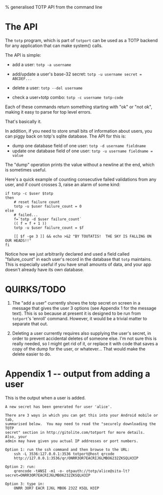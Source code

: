 <!-- options: toc to=html-N -->

% generalised TOTP API from the command line

# The API

The `totp` program, which is part of `totport` can be used as a TOTP backend
for any application that can make system() calls.

The API is simple:

*   add a user: `totp -a username`
*   add/update a user's base-32 secret: `totp -u username secret = ABCDEF...`
*   delete a user: `totp --del username`

*   check a user+totp combo: `totp -c username totp-code`

Each of these commands return something starting with "ok" or "not ok", making
it easy to parse for top level errors.

That's basically it.

In addition, if you need to store small bits of information about users, you
can piggy back on totp's sqlite database.  The API for this is:

*   dump one database field of one user: `totp -d username fieldname`
*   update one database field of one user: `totp -u username fieldname = value`

The "dump" operation prints the value without a newline at the end, which is
sometimes useful.

Here's a quick example of counting consecutive failed validations from any
user, and if count crosses 3, raise an alarm of some kind:

    if totp -c $user $totp
    then
        # reset failure count
        totp -u $user failure_count = 0
    else
        # failed...
        f=`totp -d $user failure_count`
        (( f = f + 1 ))
        totp -u $user failure_count = $f

        [[ $f -ge 3 ]] && echo >&2 "BY TOUTATIS!  THE SKY IS FALLING ON OUR HEADS!!"
    fi

Notice how we just arbitrarily declared and used a field called
"failure\_count" in each user's record in the database that `totp` maintains.
This is especially useful if you have small amounts of data, and your app
doesn't already have its own database.

# QUIRKS/TODO

1.  The "add a user" currently shows the totp secret on screen in a message
    that gives the user 3 options (see Appendix 1 for the message text).  This
    is so because at present it is designed to be run from `totport`'s
    'enroll' command.  However, it would be a trivial matter to separate that
    out.

2.  Deleting a user currently requires also supplying the user's secret, in
    order to prevent accidental deletes of someone else.  I'm not sure this is
    really needed, so I might get rid of it, or replace it with code that
    saves a copy of the dump for the user, or whatever...  That would make the
    delete easier to do.

# Appendix 1 -- output from adding a user

This is the output when a user is added.

    A new secret has been generated for user 'alice'.

    There are 3 ways in which you can get this into your Android mobile or tab,
    summarised below.  You may need to read the "securely downloading the TOTP
    secret" section in http://gitolite.com/totport for more details.  Also, your
    admin may have given you actual IP addresses or port numbers.

    Option 1: run the ssh command and then browse to the URL:
        ssh -L 3536:127.0.0.1:3536 totport@host qrcode
        http://127.0.0.1:3536/qr/ONRR3OR7EACRIJ6LMBO6232ZKSQLH3IP

    Option 2: run:
        qrencode -tANSI -m1 -o- otpauth://totp/alice@sita-lt?secret=ONRR3OR7EACRIJ6LMBO6232ZKSQLH3IP

    Option 3: type in:
        ONRR 3OR7 EACR IJ6L MBO6 232Z KSQL H3IP

